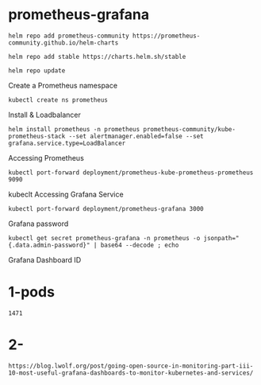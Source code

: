 # prometheus-grafana

```
helm repo add prometheus-community https://prometheus-community.github.io/helm-charts
```
```
helm repo add stable https://charts.helm.sh/stable
```

```
helm repo update
```
Create a Prometheus namespace
```
kubectl create ns prometheus
```
Install & Loadbalancer
```
helm install prometheus -n prometheus prometheus-community/kube-prometheus-stack --set alertmanager.enabled=false --set grafana.service.type=LoadBalancer
```
Accessing Prometheus
```
kubectl port-forward deployment/prometheus-kube-prometheus-prometheus 9090
```
kubeclt 
Accessing Grafana Service
```
kubectl port-forward deployment/prometheus-grafana 3000
```
Grafana password
```
kubectl get secret prometheus-grafana -n prometheus -o jsonpath="{.data.admin-password}" | base64 --decode ; echo
```

Grafana Dashboard ID
# 1-pods
```
1471
```
# 2- 
```
https://blog.lwolf.org/post/going-open-source-in-monitoring-part-iii-10-most-useful-grafana-dashboards-to-monitor-kubernetes-and-services/
```
